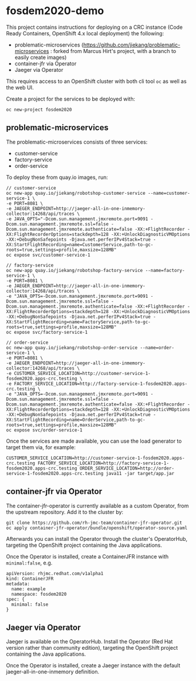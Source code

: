 # fosdem2020-demo

This project contains instructions for deploying on a CRC instance (Code Ready Containers, OpenShift 4.x local deployment) the following:
* problematic-microservices (https://github.com/jiekang/problematic-microservices : forked from Marcus Hirt's project, with a branch to easily create images)
* container-jfr via Operator
* Jaeger via Operator

This requires access to an OpenShift cluster with both cli tool `oc` as well as the web UI.

Create a project for the services to be deployed with:
```
oc new-project fosdem2020
```

## problematic-microservices

The problematic-microservices consists of three services:
* customer-service
* factory-service 
* order-service

To deploy these from quay.io images, run:

```
// customer-service
oc new-app quay.io/jiekang/robotshop-customer-service --name=customer-service-1 \
-e PORT=8081 \
-e JAEGER_ENDPOINT=http://jaeger-all-in-one-inmemory-collector:14268/api/traces \
-e JAVA_OPTS="-Dcom.sun.management.jmxremote.port=9091 -Dcom.sun.management.jmxremote.ssl=false -Dcom.sun.management.jmxremote.authenticate=false -XX:+FlightRecorder -XX:FlightRecorderOptions=stackdepth=128 -XX:+UnlockDiagnosticVMOptions -XX:+DebugNonSafepoints -Djava.net.perferIPv4Stack=true -XX:StartFlightRecording=name=CustomerService,path-to-gc-roots=true,settings=profile,maxsize=128MB"
oc expose svc/customer-service-1

// factory-service
oc new-app quay.io/jiekang/robotshop-factory-service --name=factory-service-1 \
-e PORT=8081 \
-e JAEGER_ENDPOINT=http://jaeger-all-in-one-inmemory-collector:14268/api/traces \
-e "JAVA_OPTS=-Dcom.sun.management.jmxremote.port=9091 -Dcom.sun.management.jmxremote.ssl=false -Dcom.sun.management.jmxremote.authenticate=false -XX:+FlightRecorder -XX:FlightRecorderOptions=stackdepth=128 -XX:+UnlockDiagnosticVMOptions -XX:+DebugNonSafepoints -Djava.net.perferIPv4Stack=true -XX:StartFlightRecording=name=FactoryService,path-to-gc-roots=true,settings=profile,maxsize=128MB"
oc expose svc/factory-service-1

// order-service
oc new-app quay.io/jiekang/robotshop-order-service --name=order-service-1 \
-e PORT=8081 \
-e JAEGER_ENDPOINT=http://jaeger-all-in-one-inmemory-collector:14268/api/traces \
-e CUSTOMER_SERVICE_LOCATION=http://customer-service-1-fosdem2020.apps-crc.testing \
-e FACTORY_SERVICE_LOCATION=http://factory-service-1-fosdem2020.apps-crc.testing \
-e "JAVA_OPTS=-Dcom.sun.management.jmxremote.port=9091 -Dcom.sun.management.jmxremote.ssl=false -Dcom.sun.management.jmxremote.authenticate=false -XX:+FlightRecorder -XX:FlightRecorderOptions=stackdepth=128 -XX:+UnlockDiagnosticVMOptions -XX:+DebugNonSafepoints -Djava.net.perferIPv4Stack=true -XX:StartFlightRecording=name=OrderService,path-to-gc-roots=true,settings=profile,maxsize=128MB"
oc expose svc/order-service-1
```

Once the services are made available, you can use the load generator to target them via, for example:
```
CUSTOMER_SERVICE_LOCATION=http://customer-service-1-fosdem2020.apps-crc.testing FACTORY_SERVICE_LOCATION=http://factory-service-1-fosdem2020.apps-crc.testing ORDER_SERVICE_LOCATION=http://order-service-1-fosdem2020.apps-crc.testing java11 -jar target/app.jar
```

## container-jfr via Operator

The container-jfr-operator is currently available as a custom Operator, from the upstream repository. Add it to the cluster by:

```
git clone https://github.com/rh-jmc-team/container-jfr-operator.git
oc apply container-jfr-operator/bundle/openshift/operator-source.yaml
```

Afterwards you can install the Operator through the cluster's OperatorHub, targeting the OpenShift project containing the Java applications.

Once the Operator is installed, create a ContainerJFR instance with `minimal:false`, e.g.

```
apiVersion: rhjmc.redhat.com/v1alpha1
kind: ContainerJFR
metadata:
  name: example
  namespace: fosdem2020
spec: {
  minimal: false
}
```

## Jaeger via Operator

Jaeger is available on the OperatorHub. Install the Operator (Red Hat version rather than community edition), targeting the OpenShift project containing the Java applications.

Once the Operator is installed, create a Jaeger instance with the default jaeger-all-in-one-inmemory definition.